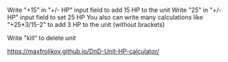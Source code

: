 Write "+15" in "+/- HP" input field to add 15 HP to the unit
Write "25" in "+/- HP" input field to set 25 HP
You also can write many calculations like "+25*3/15-2" to add 3 HP to the unit
(without brackets)

Write "kill" to delete unit

https://maxfrolikov.github.io/DnD-Unit-HP-calculator/
